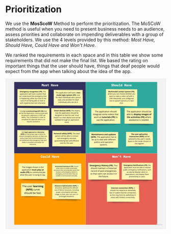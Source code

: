 # Prioritization
We use the **MosScoW** Method to perform the prioritization.
The MoSCoW method is useful when you need to present business needs to an audience, assess priorities and collaborate on impending deliverables with a group of stakeholders.
We use the 4 levels provided by this method: *Most Have, Should Have, Could Have and Won't Have*.
 
We ranked the requirements in each space and in this table we show some requirements that did not make the final list.
We based the rating on important things that the user should have, things that deaf people would expect from the app when talking about the idea of the app.

<p align="center">
<img src="/Artifacts/prioritization.jpg"/>
</p>
